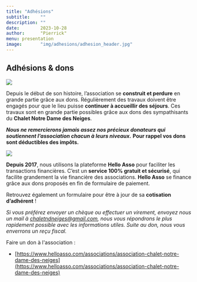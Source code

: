 ```yaml
---
title: "Adhésions"
subtitle:    ""
description: ""
date:        2023-10-28
author:      "Pierrick"
menu: presentation
image:       "img/adhesions/adhesion_header.jpg"
---
```


## Adhésions & dons

![](/img/adhesions/adhesion1.jpg)

Depuis le début de son histoire, l’association se **construit et perdure** en grande partie grâce aux dons. Régulièrement des travaux doivent être engagés pour que le lieu puisse **continuer à accueillir des séjours**. Ces travaux sont en grande partie possibles grâce aux dons des sympathisants du **Chalet Notre Dame des Neiges**.

**_Nous ne remercierons jamais assez nos précieux donateurs qui soutiennent l’association chacun à leurs niveaux._** 
**Pour rappel vos dons sont déductibles des impôts.**

![](/img/adhesions/adhesion2.jpg)

**Depuis 2017**, nous utilisons la plateforme **Hello Asso** pour faciliter les transactions financières. C’est un **service 100% gratuit et sécurisé**, qui facilite grandement la vie financière des associations. **Hello Asso** se finance grâce aux dons proposés en fin de formulaire de paiement.
  
Retrouvez également un formulaire pour être à jour de sa **cotisation d’adhérent** !

_Si vous préférez envoyer un chèque ou effectuer un virement, envoyez nous un mail à chaletndneiges@gmail.com, nous vous répondrons le plus rapidement possible avec les informations utiles. Suite au don, nous vous enverrons un reçu fiscal._

Faire un don à l'association :

* [https://www.helloasso.com/associations/association-chalet-notre-dame-des-neiges](https://www.helloasso.com/associations/association-chalet-notre-dame-des-neiges)
